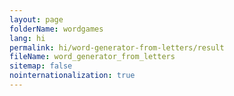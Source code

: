 ```yaml
---
layout: page
folderName: wordgames
lang: hi
permalink: hi/word-generator-from-letters/result
fileName: word_generator_from_letters
sitemap: false
nointernationalization: true
---
```

